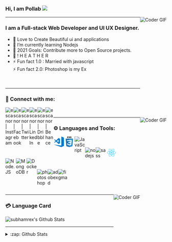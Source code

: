 ### Hi, I am Pollab <img src="https://media.giphy.com/media/hvRJCLFzcasrR4ia7z/giphy.gif" width="25px">

[<img align="right" src="https://media.giphy.com/media/USV0ym3bVWQJJmNu3N/giphy.gif" alt="Coder GIF" height="280">][myprofile]

<hr/>

### I am a Full-stack Web Developer and UI UX Designer.

- 🔭 Love to Create Beautiful ui and applications<br />
- 🌱 I’m currently learning Nodejs<br />
- 🥅 2021 Goals: Contribute more to Open Source projects.<br />
- 👯 ! H E A T H E R<br />
- ⚡ Fun fact 1.0 : Married with javascript<br />
⚡ Fun fact 2.0: Photoshop is my Ex
<br/>
<hr/>

### 🧧 Connect with me:

<!-- [<img align="left" alt="escanor" width="25px" src="http://pngimg.com/uploads/globe/globe_PNG100096.png" />][website] -->

[<img align="left" alt="escanor | Instagram" width="25px" src="https://i.imgur.com/V811SFU.png"/>][instagram]
[<img align="left" alt="escanor | Facebook" width="25px" src="https://i.imgur.com/IA3hypb.png" />][facebook]
[<img align="left" alt="escanor | Twitter" width="25px" src="https://i.imgur.com/fuP9riR.png" />][twitter]
[<img align="left" alt="escanor | LinkedIn" width="25px" src="https://i.imgur.com/ZkORjnJ.png" />][linkedin]
[<img align="left" alt="escanor | Dribble" width="25px" src="https://i.imgur.com/iAyyIQV.png"/>][dribble]
[<img align="left" alt="escanor | Behance" width="25px" src="https://i.imgur.com/ivRJGef.png"/>][behance]

<br />

[<img align="right"  src="https://media.giphy.com/media/B6IBrYTyvo1UJOXF9u/giphy.gif" alt="Coder GIF" height="280">][myprofile]

<hr/>

### ⚙ Languages and Tools:

[<img align="left" alt="HTML5" width="33px" src="https://raw.githubusercontent.com/github/explore/80688e429a7d4ef2fca1e82350fe8e3517d3494d/topics/visual-studio-code/visual-studio-code.png" />][myprofile]
[<img align="left" alt="CSS3" width="33px" src="https://raw.githubusercontent.com/github/explore/80688e429a7d4ef2fca1e82350fe8e3517d3494d/topics/css/css.png" />][myprofile]
[<img align="left" alt="JavaScript" width="33px" src="https://i.imgur.com/nL7wWYV.png" />][myprofile]
<br/>
<br/>
[<img align="left" alt="nodejs" width="33px" src="https://i.imgur.com/SHtwLKS.png" />][myprofile]
[<img align="left" alt="sass" width="33px" src="https://i.imgur.com/HDypNU9.png"/>][myprofile]
[<img align="left" alt="React" width="33px" src="https://raw.githubusercontent.com/github/explore/80688e429a7d4ef2fca1e82350fe8e3517d3494d/topics/react/react.png" />][myprofile]
<br/>
<br/>
[<img align="left" alt="Node.JS" width="33px" src="https://i.imgur.com/6KMMj6p.png" />][myprofile]
[<img align="left" alt="MongoDB" width="33px" src="https://i.imgur.com/uyStyoI.png" />][myprofile]
[<img align="left" alt="Docker" width="33px" src="https://i.imgur.com/a77nqqT.png" />][myprofile]
<br/>
<br/>
[<img align="left" alt="photoshop" width="33px" src="https://i.imgur.com/0wF2XOt.png" />][myprofile]
[<img align="left" alt="adobexd" width="33px" src="https://i.imgur.com/aS5MkYE.png" />][myprofile]
[<img align="left" alt="figma" width="33px" src="https://i.imgur.com/Mk0WKfe.png" />][myprofile]
<br/>
<br/>

<br />

[<img align="right"  src="https://media.giphy.com/media/3o6Zt8ToYuTCJyNXgY/giphy.gif" alt="Coder GIF" height="280">][myprofile]

<hr/>

### 💳 Language Card

<img align="center" alt="subhamrex's Github Stats" src="https://github-readme-stats.vercel.app/api/top-langs/?username=rudraux&&layout=compact&&theme=tokyonight" />

<br />

<hr/>
<details>
  <summary>:zap: Github Stats</summary>
  <img align="left" alt="codeSTACKr's Github Stats" src="https://github-readme-stats.vercel.app/api?username=RudraUX&show_icons=true&hide_border=true&hide=stars,prs,issues&theme=radical" />
</details>

[myprofile]: https://github.com/rudraux
[instagram]: https://www.instagram.com/rudraux
[facebook]: https://www.facebook.com/rudraux
[twitter]: https://twitter.com/pollabrock
[linkedin]: https://www.linkedin.com/in/rudraux
[dribble]: https://dribbble.com/rudraux
[behance]: https://www.behance.com/in/rudraux
